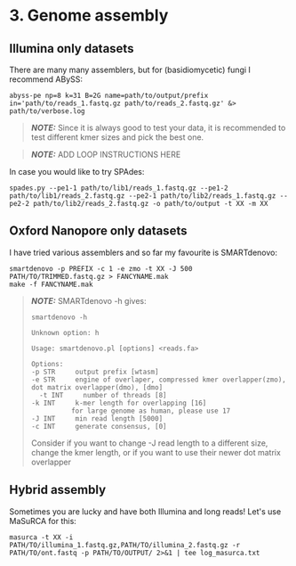 # 3. Genome assembly

## Illumina only datasets
There are many many assemblers, but for (basidiomycetic) fungi I recommend ABySS:

```
abyss-pe np=8 k=31 B=2G name=path/to/output/prefix in='path/to/reads_1.fastq.gz path/to/reads_2.fastq.gz' &> path/to/verbose.log
```

> **_NOTE:_**
>Since it is always good to test your data, it is recommended to test different kmer sizes and pick the best one.

> **_NOTE:_**
> ADD LOOP INSTRUCTIONS HERE

In case you would like to try SPAdes:
```
spades.py --pe1-1 path/to/lib1/reads_1.fastq.gz --pe1-2 path/to/lib1/reads_2.fastq.gz --pe2-1 path/to/lib2/reads_1.fastq.gz --pe2-2 path/to/lib2/reads_2.fastq.gz -o path/to/output -t XX -m XX
```

## Oxford Nanopore only datasets
I have tried various assemblers and so far my favourite is SMARTdenovo:
```
smartdenovo -p PREFIX -c 1 -e zmo -t XX -J 500 PATH/TO/TRIMMED.fastq.gz > FANCYNAME.mak
make -f FANCYNAME.mak
```
> **_NOTE:_**
> SMARTdenovo -h gives:
>```
>smartdenovo -h
>
>Unknown option: h
>
>Usage: smartdenovo.pl [options] <reads.fa>
>
>Options:
> -p STR     output prefix [wtasm]
> -e STR     engine of overlaper, compressed kmer overlapper(zmo), dot matrix overlapper(dmo), [dmo]
>  -t INT     number of threads [8]
> -k INT     k-mer length for overlapping [16]
>           for large genome as human, please use 17
> -J INT     min read length [5000]
> -c INT     generate consensus, [0]
>```
> Consider if you want to change -J read length to a different size, change the kmer length, or if you want to use their newer dot matrix overlapper

## Hybrid assembly
Sometimes you are lucky and have both Illumina and long reads! Let's use MaSuRCA for this:
```
masurca -t XX -i PATH/TO/illumina_1.fastq.gz,PATH/TO/illumina_2.fastq.gz -r PATH/TO/ont.fastq -p PATH/TO/OUTPUT/ 2>&1 | tee log_masurca.txt
```
